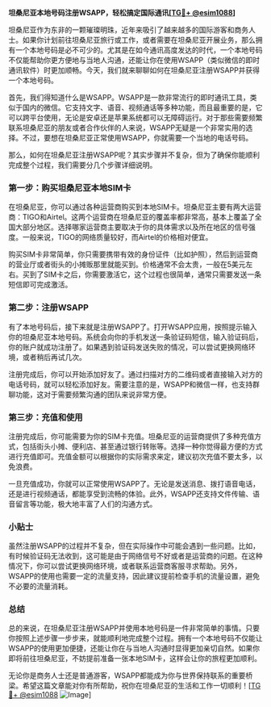 **坦桑尼亚本地号码注册WSAPP，轻松搞定国际通讯[[TG💪+ @esim1088](https://t.me/s/esim1088)]**

坦桑尼亚作为东非的一颗璀璨明珠，近年来吸引了越来越多的国际游客和商务人士。如果你计划前往坦桑尼亚旅行或工作，或者需要在坦桑尼亚开展业务，那么拥有一个本地号码是必不可少的。尤其是在如今通讯高度发达的时代，一个本地号码不仅能帮助你更方便地与当地人沟通，还能让你在使用WSAPP（类似微信的即时通讯软件）时更加顺畅。今天，我们就来聊聊如何在坦桑尼亚注册WSAPP并获得一个本地号码。

首先，我们得知道什么是WSAPP。WSAPP是一款非常流行的即时通讯工具，类似于国内的微信。它支持文字、语音、视频通话等多种功能，而且最重要的是，它可以跨平台使用，无论是安卓还是苹果系统都可以无障碍运行。对于那些需要频繁联系坦桑尼亚的朋友或者合作伙伴的人来说，WSAPP无疑是一个非常实用的选择。不过，要想在坦桑尼亚正常使用WSAPP，你就需要一个当地的电话号码。

那么，如何在坦桑尼亚注册WSAPP呢？其实步骤并不复杂，但为了确保你能顺利完成整个过程，我们需要分几个步骤详细说明。

### 第一步：购买坦桑尼亚本地SIM卡

在坦桑尼亚，你可以通过各种运营商购买到本地SIM卡。坦桑尼亚主要有两大运营商：TIGO和Airtel。这两个运营商在坦桑尼亚的覆盖率都非常高，基本上覆盖了全国大部分地区。选择哪家运营商主要取决于你的具体需求以及所在地区的信号强度。一般来说，TIGO的网络质量较好，而Airtel的价格相对便宜。

购买SIM卡非常简单，你只需要携带有效的身份证件（比如护照），然后到运营商的营业厅或者街头的小摊贩那里就能买到。价格通常不会太贵，一般在5美元左右。买到了SIM卡之后，你需要激活它，这个过程也很简单，通常只需要发送一条短信即可完成激活。

### 第二步：注册WSAPP

有了本地号码后，接下来就是注册WSAPP了。打开WSAPP应用，按照提示输入你的坦桑尼亚本地号码。系统会向你的手机发送一条验证码短信，输入验证码后，你的账户就成功注册了。如果遇到验证码发送失败的情况，可以尝试更换网络环境，或者稍后再试几次。

注册完成后，你可以开始添加好友了。通过扫描对方的二维码或者直接输入对方的电话号码，就可以轻松添加好友。需要注意的是，WSAPP和微信一样，也支持群聊功能，这对于需要频繁沟通的团队来说非常方便。

### 第三步：充值和使用

注册完成后，你可能需要为你的SIM卡充值。坦桑尼亚的运营商提供了多种充值方式，包括街头小摊、便利店、甚至通过银行转账等。选择一种你觉得最方便的方式进行充值即可。充值金额可以根据你的实际需求来定，建议初次充值不要太多，以免浪费。

一旦充值成功，你就可以正常使用WSAPP了。无论是发送消息、拨打语音电话，还是进行视频通话，都能享受到流畅的体验。此外，WSAPP还支持文件传输、语音留言等功能，极大地丰富了人们的沟通方式。

### 小贴士

虽然注册WSAPP的过程并不复杂，但在实际操作中可能会遇到一些问题。比如，有时候验证码无法收到，这可能是由于网络信号不好或者是运营商的问题。在这种情况下，你可以尝试更换网络环境，或者联系运营商客服寻求帮助。另外，WSAPP的使用也需要一定的流量支持，因此建议提前检查手机的流量设置，避免不必要的流量消耗。

### 总结

总的来说，在坦桑尼亚注册WSAPP并使用本地号码是一件非常简单的事情。只要你按照上述步骤一步步来，就能顺利地完成整个过程。拥有一个本地号码不仅能让WSAPP的使用更加便捷，还能让你在与当地人沟通时显得更加亲切自然。如果你即将前往坦桑尼亚，不妨提前准备一张本地SIM卡，这样会让你的旅程更加顺利。

无论你是商务人士还是普通游客，WSAPP都能成为你与世界保持联系的重要桥梁。希望这篇文章能对你有所帮助，祝你在坦桑尼亚的生活和工作一切顺利！[[TG💪+ @esim1088](https://t.me/s/esim1088) ![Image](https://i.postimg.cc/4NQfJmqS/Snipaste-2025-05-13-00-14-12.png)]
